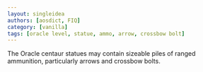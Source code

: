 ```yaml
---
layout: singleidea
authors: [aosdict, FIQ]
category: [vanilla]
tags: [oracle level, statue, ammo, arrow, crossbow bolt]
---
```

The Oracle centaur statues may contain sizeable piles of ranged ammunition, particularly arrows and crossbow bolts.

